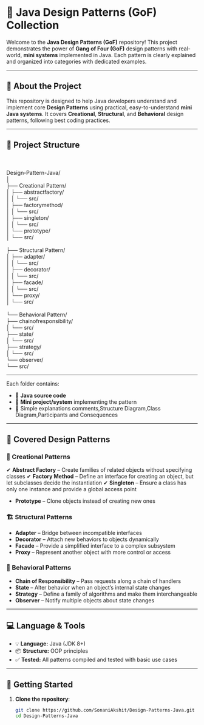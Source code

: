 # 🎯 Java Design Patterns (GoF) Collection

Welcome to the **Java Design Patterns (GoF)** repository! This project demonstrates the power of **Gang of Four (GoF)** design patterns with real-world, **mini systems** implemented in Java. Each pattern is clearly explained and organized into categories with dedicated examples.

---

## 🧠 About the Project

This repository is designed to help Java developers understand and implement core **Design Patterns** using practical, easy-to-understand **mini Java systems**. It covers **Creational**, **Structural**, and **Behavioral** design patterns, following best coding practices.

---

## 📁 Project Structure
<br>
<br>Design-Pattern-Java/
<br>│
<br>├── Creational Pattern/
<br>│   ├── abstractfactory/
<br>│   │   └── src/
<br>│   ├── factorymethod/
<br>│   │   └── src/
<br>│   ├── singleton/
<br>│   │   └── src/
<br>│   └── prototype/
<br>│       └── src/
<br>
<br>├── Structural Pattern/
<br>│   ├── adapter/
<br>│   │   └── src/
<br>│   ├── decorator/
<br>│   │   └── src/
<br>│   ├── facade/
<br>│   │   └── src/
<br>│   └── proxy/
<br>│       └── src/
<br>
<br>└── Behavioral Pattern/
    <br>├── chainofresponsibility/
    <br>│   └── src/
    <br>├── state/
    <br>│   └── src/
    <br>├── strategy/
    <br>│   └── src/
    <br>└── observer/
        <br>└── src/


--- 

Each folder contains:
- 📄 **Java source code**
- 🧪 **Mini project/system** implementing the pattern
- 📘 Simple explanations comments,Structure Diagram,Class Diagram,Participants and Consequences

---

## 🧰 Covered Design Patterns

### 🔨 Creational Patterns
✔ **Abstract Factory** – Create families of related objects without specifying classes
✔ **Factory Method** – Define an interface for creating an object, but let subclasses decide the instantiation
✔ **Singleton** – Ensure a class has only one instance and provide a global access point
- **Prototype** – Clone objects instead of creating new ones

### 🏗️ Structural Patterns
- **Adapter** – Bridge between incompatible interfaces
- **Decorator** – Attach new behaviors to objects dynamically
- **Facade** – Provide a simplified interface to a complex subsystem
- **Proxy** – Represent another object with more control or access

### 🔁 Behavioral Patterns
- **Chain of Responsibility** – Pass requests along a chain of handlers
- **State** – Alter behavior when an object’s internal state changes
- **Strategy** – Define a family of algorithms and make them interchangeable
- **Observer** – Notify multiple objects about state changes

---

## 💻 Language & Tools

- 💡 **Language:** Java (JDK 8+)
- 📦 **Structure:** OOP principles
- ✅ **Tested:** All patterns compiled and tested with basic use cases

---

## 🚀 Getting Started

1. **Clone the repository**:
   ```sh
   git clone https://github.com/SonaniAkshit/Design-Patterns-Java.git
   cd Design-Patterns-Java
